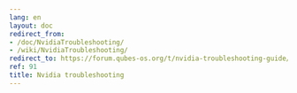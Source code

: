 ```yaml
---
lang: en
layout: doc
redirect_from:
- /doc/NvidiaTroubleshooting/
- /wiki/NvidiaTroubleshooting/
redirect_to: https://forum.qubes-os.org/t/nvidia-troubleshooting-guide/19021
ref: 91
title: Nvidia troubleshooting
---
```

